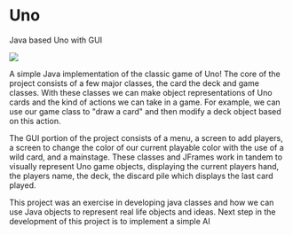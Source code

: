 # Uno
Java based Uno with GUI

![](unoGif.gif)


A simple Java implementation of the classic game of Uno! The core of the project consists of a few major classes, the card the deck and game classes. With these classes we can make object representations of Uno cards and the kind of actions we can take in a game. For example, we can use our game class to "draw a card" and then modify a deck object based on this action. 

The GUI portion of the project consists of a menu, a screen to add players, a screen to change the color of our current playable color with the use of a wild card, and a mainstage. These classes and JFrames work in tandem to visually represent Uno game objects, displaying the current players hand, the players name, the deck, the discard pile which displays the last card played. 

This project was an exercise in developing java classes and how we can use Java objects to represent real life objects and ideas. Next step in the development of this project is to implement a simple AI

